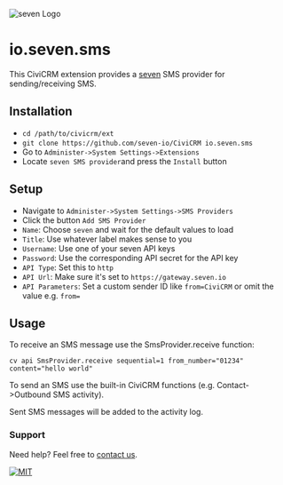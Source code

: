 ![](https://www.seven.io/wp-content/uploads/Logo.svg "seven Logo")

# io.seven.sms

This CiviCRM extension provides a [seven](https://www.seven.io) SMS provider for
sending/receiving SMS.

## Installation

- `cd /path/to/civicrm/ext`
- `git clone https://github.com/seven-io/CiviCRM io.seven.sms`
- Go to `Administer->System Settings->Extensions`
- Locate `seven SMS provider`and press the `Install` button

## Setup

- Navigate to `Administer->System Settings->SMS Providers`
- Click the button `Add SMS Provider`
- `Name`: Choose `seven` and wait for the default values to load
- `Title`: Use whatever label makes sense to you
- `Username`: Use one of your seven API keys
- `Password`: Use the corresponding API secret for the API key
- `API Type`: Set this to `http`
- `API Url`: Make sure it's set to `https://gateway.seven.io`
- `API Parameters`: Set a custom sender ID like `from=CiviCRM` or omit the value
  e.g. `from=`

## Usage

To receive an SMS message use the SmsProvider.receive function:

```cv api SmsProvider.receive sequential=1 from_number="01234" content="hello world" ```

To send an SMS use the built-in CiviCRM functions (e.g. Contact->Outbound SMS activity).

Sent SMS messages will be added to the activity log.

### Support

Need help? Feel free to [contact us](https://www.seven.io/en/company/contact/).

[![MIT](https://img.shields.io/badge/License-MIT-teal.svg)](LICENSE.txt)
